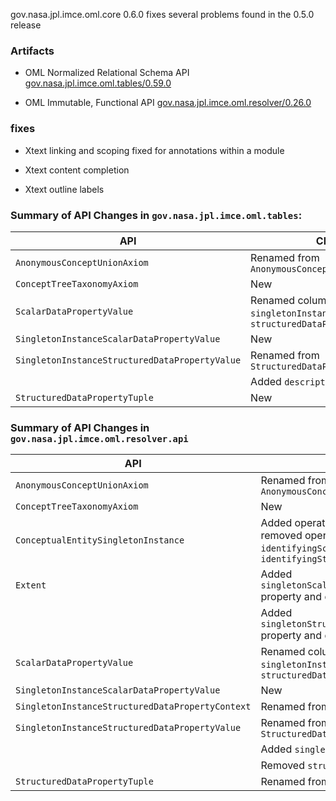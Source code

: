 gov.nasa.jpl.imce.oml.core 0.6.0 fixes several problems found in the 0.5.0 release

### Artifacts

- OML Normalized Relational Schema API [gov.nasa.jpl.imce.oml.tables/0.59.0](https://bintray.com/jpl-imce/gov.nasa.jpl.imce/gov-nasa-jpl-imce-oml-tables/0.59.0)

- OML Immutable, Functional API [gov.nasa.jpl.imce.oml.resolver/0.26.0]()

### fixes

- Xtext linking and scoping fixed for annotations within a module

- Xtext content completion 

- Xtext outline labels

### Summary of API Changes in `gov.nasa.jpl.imce.oml.tables`: 

| API | Change |
|-----|--------|
| `AnonymousConceptUnionAxiom` | Renamed from `AnonymousConceptTaxonomyAxiom` |
| `ConceptTreeTaxonomyAxiom` | New |
| `ScalarDataPropertyValue` | Renamed column `singletonInstanceUUID` to `structuredDataPropertyContextUUID` |
| `SingletonInstanceScalarDataPropertyValue` | New |
| `SingletonInstanceStructuredDataPropertyValue` | Renamed from `StructuredDataPropertyValue` |
| | Added `descriptionBoxUUID` column |
| `StructuredDataPropertyTuple` | New |


### Summary of API Changes in `gov.nasa.jpl.imce.oml.resolver.api` 

| API | Change |
|-----|--------|
| `AnonymousConceptUnionAxiom` | Renamed from `AnonymousConceptTaxonomyAxiom` |
| `ConceptTreeTaxonomyAxiom` | New |
| `ConceptualEntitySingletonInstance` | Added operation `descriptionBox`; removed operations `identifyingScalarValues`, `identifyingStructuredTuples` |
| `Extent` | Added `singletonScalarDataPropertyValues` property and derived features |
| | Added `singletonStructuredDataPropertyValues` property and derived features |
| `ScalarDataPropertyValue` | Renamed column `singletonInstanceUUID` to `structuredDataPropertyContextUUID` |
| `SingletonInstanceScalarDataPropertyValue` | New |
| `SingletonInstanceStructuredDataPropertyContext` | Renamed from `SingletonInstance` |
| `SingletonInstanceStructuredDataPropertyValue` | Renamed from `StructuredDataPropertyValue` |
| | Added `singletonInstance` field |
| | Removed `structuredDataProperty` field |
| `StructuredDataPropertyTuple` | Renamed from `DataStructureTuple` |
